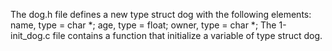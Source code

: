 The dog.h file defines a new type struct dog with the following elements: name, type = char *; age, type = float; owner, type = char *;
The 1-init_dog.c file contains a function that  initialize a variable of type struct dog.
